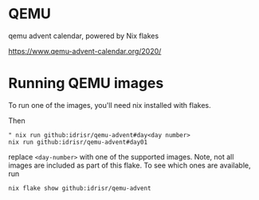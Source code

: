# QEMU

qemu advent calendar, powered by Nix flakes

https://www.qemu-advent-calendar.org/2020/

# Running QEMU images
To run one of the images, you'll need nix installed with flakes.

Then

```
" nix run github:idrisr/qemu-advent#day<day number>
nix run github:idrisr/qemu-advent#day01
```

replace `<day-number>` with one of the supported images. Note, not all images
are included as part of this flake.  To see which ones are available, run

```
nix flake show github:idrisr/qemu-advent
```
